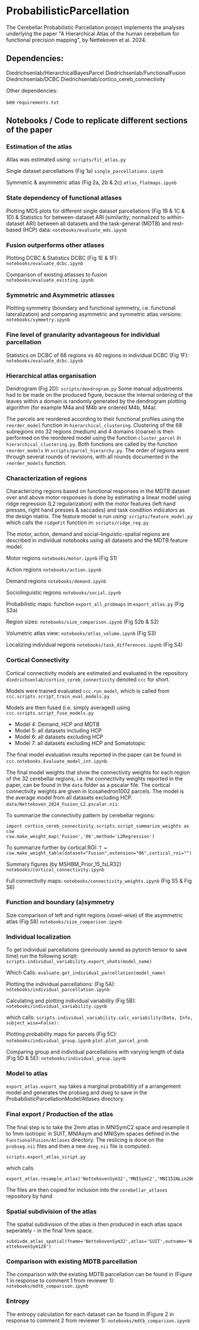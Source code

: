 # ProbabilisticParcellation
The Cerebellar Probabilistic Parcellation project implements the analyses underlying the paper "A Hierarchical Atlas of the human cerebellum for functional precision mapping", by Nettekoven et al. 2024. 

## Dependencies:
Diedrichsenlab/HierarchicalBayesParcel
Diedrichsenlab/FunctionalFusion
Diedrichsenlab/DCBC
Diedrichsenlab/cortico_cereb_connectivity

Other dependencies:

see ```requirements.txt```

## Notebooks / Code to replicate different sections of the paper

### Estimation of the atlas
Atlas was estimated using:
```scripts/fit_atlas.py```

Single dataset parcellations (Fig 1a)
```single_parcellations.ipynb```

Symmetric & asymmetric atlas (Fig 2a, 2b & 2c)
```atlas_flatmaps.ipynb```

### State dependency of functional atlases
Plotting MDS plots for different single dataset parcellations (Fig 1B & 1C & 1D) & Statistics for between-dataset ARI (similarity; normalized to within-dataset ARI) between all datasets and the task-general (MDTB) and rest-based (HCP) data:
```notebooks/evaluate_mds.ipynb```

### Fusion outperforms other atlases

Plotting DCBC & Statistics DCBC (Fig 1E & 1F):
```notebooks/evaluate_dcbc.ipynb```

Comparison of existing atlasses to fusion
```notebooks/evaluate_existing.ipynb```

### Symmetric and Asymmetric atlasses
Plotting symmetry (boundary and functional symmetry, i.e. functional lateralization) and comparing asymmetric and symmetric atlas versions:
```notebooks/symmetry.ipynb```


### Fine level of granularity advantageous for individual parcellation
Statistics on DCBC of 68 regions vs 40 regions in individual DCBC  (Fig 1F):
```notebooks/evaluate_dcbc.ipynb```


### Hierarchical atlas organisation
Dendrogram (Fig 2D):
```scripts/dendrogram.py```
Some manual adjustments had to be made on the produced figure, because the internal ordering of the leaves within a domain is randomly generated by the dendrogram plotting algorithm (for example M4a and M4b are ordered M4b, M4a).

The parcels are reordered according to their functional profiles using the ```reorder_model``` function in ```hierarchical_clustering```. Clustering of the 68 subregions into 32 regions (medium) and 4 domains (coarse) is then performed on the reordered model using the function ```cluster_parcel``` in ```hierarchical_clustering.py```. Both functions are called by the function ```reorder_models``` in ```scripts/parcel_hierarchy.py```. 
The order of regions went through several rounds of revisions, with all rounds documented in the ```reorder_models``` function.

### Characterization of regions
Characterizing regions based on functional responses in the MDTB dataset over and above motor responses is done by estimating a linear model using ridge regression (L2 regularization) with the motor features (left hand presses, right hand presses & saccades) and task condition indicators as the design matrix. The feature model is run using:
```scripts/feature_model.py```
which calls the ```ridgeFit``` function in:
```scripts/ridge_reg.py```

The motor, action, demand and social-linguistic-spatial regions are described in individual notebooks using all datasets and the MDTB feature model:

Motor regions
```notebooks/motor.ipynb``` (Fig S1)

Action regions
```notebooks/action.ipynb```

Demand regions
```notebooks/demand.ipynb```

Sociolinguistic regions
```notebooks/social.ipynb```

Probabilistic maps:
function ```export_all_probmaps``` in ```export_atlas.py``` (Fig S2a)

Region sizes:
```notebooks/size_comparison.ipynb``` (Fig S2b & S2)

Volumetric atlas view:
```notebooks/atlas_volume.ipynb``` (Fig S3)

Localizing individual regions
```notebooks/task_differences.ipynb``` (Fig S4)

### Cortical Connectivity

Cortical connectivity models are estimated and evaluated in the repository
```diedrichsenlab/cortico_cereb_connectivity``` denoted ```ccc``` for short.

Models were trained evaluated ```ccc.run_model```, which is called from ```ccc.scripts.script_train_eval_models.py```

Models are then fused (i.e. simply averaged) using ```ccc.scripts.script_fuse_models.py```

* Model 4: Demand, HCP and MDTB 
* Model 5: all datasets including HCP
* Model 6: all datasets excluding HCP
* Model 7: all datasets excluding HCP and Somatotopic

The final model evaluation results reported in the paper can be found in ```ccc.notebooks.Evaluate_model_int.ipynb```.

The final model weights that show the connectivity weights for each region of the 32 cerebellar regions, i.e. the connectivity weights reported in the paper, can be found in the ```data``` folder as a pscalar file. The cortical connectivity weights are given in Icosahedron1002 parcels. The model is the average model from all datasets excluding HCP.
`data/Nettekoven_2024_Fusion_L2.pscalar.nii`: 

To summarize the connectivity pattern by cerebellar regions:

```
import cortico_cereb_connectivity.scripts.script_summarize_weights as csw
csw.make_weight_map('Fusion','06',method='L2Regression')
```

To summarize further by cortical ROI:
```T = csw.make_weight_table(dataset="Fusion",extension="06",cortical_roi="")```

Summary figures (by MSHBM_Prior_15_fsLR32)
```notebooks/cortical_connectivity.ipynb```


Full connectivity maps:
```notebooks/connectivity_weights.ipynb``` (Fig S5 & Fig S6)

### Function and boundary (a)symmetry

Size comparison of left and right regions (voxel-wise) of the asymmetric atlas (Fig S8)
```notebooks/size_comparison.ipynb```

### Individual localization

To get individual parcellations (previously saved as pytorch tensor to save
time) run the following script:
```scripts.individual_variability.export_uhats(model_name)```

Which Calls:
```evaluate.get_individual_parcellation(model_name)```

Plotting the individual parcellations: (Fig 5A):
```notebooks/individual_parcellation.ipynb```

Calculating and plotting individual variability (Fig 5B):
```notebooks/individual_variability.ipynb``` 

which calls:
```scripts.individual_variability.calc_variability(Data, Info, subject_wise=False):```

Plotting probability maps for parcels (Fig 5C):
```notebooks/individual_group.ipynb```
```plot.plot_parcel_prob```

Comparing group and individual parcellations with varying length of data (Fig 5D & 5E):
```notebooks/individual_group.ipynb```

### Model to atlas
```export_atlas.export_map``` takes a marginal probabilitiy of a arrangement model and generates the probseg and dseg to save in the ProbabilisticParcellationModel/Atlases directory.


### Final export / Production of the atlas
The final step is to take the 2mm atlas in MNISymC2 space and resample it to 1mm isotropic in SUIT, MNIAsym and MNISym spaces defined in the `FunctionalFusion/Atlases` directory. The reslicing is done on the `probseg.nii` files and then a new `dseg.nii` file is computed.

```scripts.export_atlas_script.py```

which calls

```
export_atlas.resample_atlas('NettekovenSym32','MNISymC2','MNI152NLin2009cSymC')
```

The files are then copied for inclusion into the `cerebellar_atlases` repository by hand. 

### Spatial subdivision of the atlas
The spatial subdivision of the atlas is then produced in each atlas space seperately - in the final 1mm space.

```subdivde_atlas_spatial(fname='NettekovenSym32',atlas='SUIT',outname='NettekovenSym128')```

### Comparison with existing MDTB parcellation
The comparison with the existing MDTB parcellation can be found in (Figure 1 in response to comment 1 from reviewer 1):
```notebooks/mdtb_comparison.ipynb``` 

### Entropy
The entropy calculation for each dataset can be found in (Figure 2 in response to comment 2 from reviewer 1):
```notebooks/mdtb_comparison.ipynb``` 
